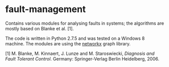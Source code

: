 fault-management
================

Contains various modules for analysing faults in systems; the algorithms are mostly based on Blanke et al. [1].

The code is written in Python 2.7.5 and was tested on a Windows 8 machine. The modules are using the [networkx](https://networkx.github.io/) graph library.

[1] M. Blanke, M. Kinnaert, J. Lunze and M. Staroswiecki, *Diagnosis and Fault Tolerant Control*. Germany: Springer-Verlag Berlin Heidelberg, 2006.
